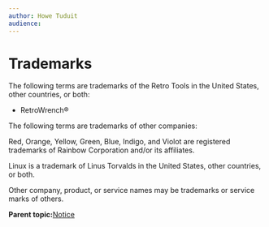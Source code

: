 ```yaml
---
author: Howe Tuduit
audience: 
---
```


# Trademarks

The following terms are trademarks of the Retro Tools in the United States, other countries, or both:

-   RetroWrench®

The following terms are trademarks of other companies:

Red, Orange, Yellow, Green, Blue, Indigo, and Violot are registered trademarks of Rainbow Corporation and/or its affiliates.

Linux is a trademark of Linus Torvalds in the United States, other countries, or both.

Other company, product, or service names may be trademarks or service marks of others.

**Parent topic:**[Notice](../concepts/notices.md)

